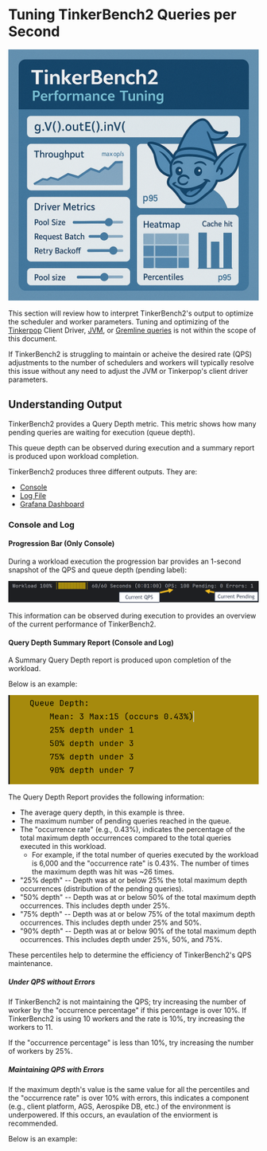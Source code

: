 # Tuning TinkerBench2 Queries per Second

![TinkerBench2 Tuning](./media/TinkerBench2%20Interface%20with%20Gremlin%20Mascot.png)

This section will review how to interpret TinkerBench2's output to optimize the scheduler and worker parameters. Tuning and optimizing of the [Tinkerpop](https://tinkerpop.apache.org/docs/current/reference/?utm_source=chatgpt.com) Client Driver, [JVM](https://javanexus.com/blog/boosting-java-performance-jdk-21-tips?utm_source=chatgpt.com), or [Gremline queries](https://github.com/tinkerpop/gremlin/wiki/Traversal-Optimization/2210259a510dca8183a69c76c8d11ccaf6e1c529?utm_source=chatgpt.com) is not within the scope of this document.

If TinkerBench2 is struggling to maintain or acheive the desired rate (QPS) adjustments to the number of schedulers and workers will typically resolve this issue without any need to adjust the JVM or Tinkerpop's client driver parameters.

## Understanding Output

TinkerBench2 provides a Query Depth metric. This metric shows how many pending queries are waiting for execution (queue depth).

This queue depth can be observed during execution and a summary report is produced upon workload completion.

TinkerBench2 produces three different outputs. They are:

- [Console](./understanding_output.md)
- [Log File](./understanding_output.md#logging)
- [Grafana Dashboard](./grafana_dashboard.md)

### Console and Log

#### Progression Bar (Only Console)

During a workload execution the progression bar provides an 1-second snapshot of the QPS and queue depth (pending label):

![Progression Bar](./media/ProgressionBarQueryDepth.png)

This information can be observed during execution to provides an overview of the current performance of TinkerBench2.

#### Query Depth Summary Report (Console and Log)

A Summary Query Depth report is produced upon completion of the workload.

Below is an example:

![Query Depth Summary Report](./media/QueryDepthSummary.png)

The Query Depth Report provides the following information:

- The average query depth, in this example is three.
- The maximum number of pending queries reached in the queue.
- The "occurrence rate" (e.g., 0.43%), indicates the percentage of the total maximum depth occurrences compared to the total queries executed in this workload.
  - For example, if the total number of queries executed by the workload is 6,000 and the "occurrence rate" is 0.43%. The number of times the maximum depth was hit was ~26 times.
- "25% depth" -- Depth was at or below 25% the total maximum depth occurrences (distribution of the pending queries).
- "50% depth" -- Depth was at or below 50% of the total maximum depth occurrences. This includes depth under 25%.
- "75% depth" -- Depth was at or below 75% of the total maximum depth occurrences. This includes depth under 25% and 50%.
- "90% depth" -- Depth was at or below 90% of the total maximum depth occurrences. This includes depth under 25%, 50%, and 75%.

These percentiles help to determine the efficiency of TinkerBench2's QPS maintenance.

##### Under QPS without Errors

If TinkerBench2 is not maintaining the QPS; try increasing the number of worker by the "occurrence  percentage" if this percentage is over 10%. If TinkerBench2 is using 10 workers and the rate is 10%, try increasing the workers to 11.

If the "occurrence  percentage" is less than 10%, try increasing the number of workers by 25%.

##### Maintaining QPS with Errors



 If the maximum depth's value is the same value for all the percentiles and the "occurrence rate" is over 10% with errors, this indicates a component (e.g., client platform, AGS, Aerospike DB, etc.) of the environment is underpowered. If this occurs, an evaulation of the enviorment is recommended.

Below is an example:





